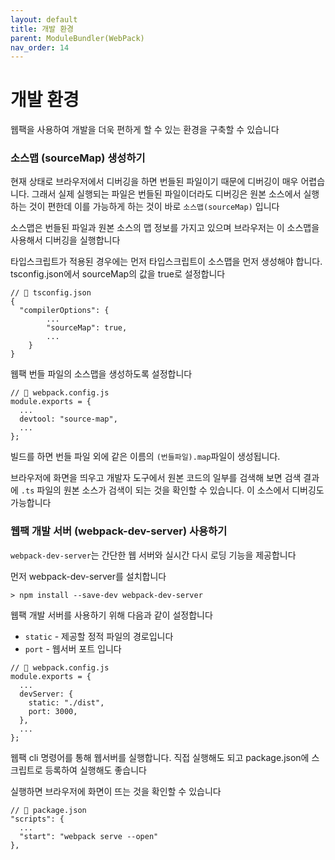 ```yaml
---
layout: default
title: 개발 환경
parent: ModuleBundler(WebPack)
nav_order: 14
---
```


# 개발 환경

웹팩을 사용하여 개발을 더욱 편하게 할 수 있는 환경을 구축할 수 있습니다

### 소스맵 (sourceMap) 생성하기

현재 상태로 브라우저에서 디버깅을 하면 번들된 파일이기 때문에 디버깅이 매우 어렵습니다. 그래서 실제 실행되는 파일은 번들된 파일이더라도 디버깅은 원본 소스에서 실행하는 것이 편한데 이를 가능하게 하는 것이 바로 `소스맵(sourceMap)` 입니다

소스맵은 번들된 파일과 원본 소스의 맵 정보를 가지고 있으며 브라우저는 이 소스맵을 사용해서 디버깅을 실행합니다

타입스크립트가 적용된 경우에는 먼저 타입스크립트이 소스맵을 먼저 생성해야 합니다. tsconfig.json에서 sourceMap의 값을 true로 설정합니다

```tsx
// 📁 tsconfig.json
{
  "compilerOptions": {
		...
		"sourceMap": true,
		...
	}
}
```

웹팩 번들 파일의 소스맵을 생성하도록 설정합니다

```tsx
// 📁 webpack.config.js
module.exports = {
  ...
  devtool: "source-map",
  ...
};
```

빌드를 하면 번들 파일 외에 같은 이름의 `(번들파일).map`파일이 생성됩니다.

브라우저에 화면을 띄우고 개발자 도구에서 원본 코드의 일부를 검색해 보면 검색 결과에 `.ts` 파일의 원본 소스가 검색이 되는 것을 확인할 수 있습니다. 이 소스에서 디버깅도 가능합니다

### 웹팩 개발 서버 (webpack-dev-server) 사용하기

`webpack-dev-server`는 간단한 웹 서버와 실시간 다시 로딩 기능을 제공합니다

먼저 webpack-dev-server를 설치합니다

```tsx
> npm install --save-dev webpack-dev-server
```

웹팩 개발 서버를 사용하기 위해 다음과 같이 설정합니다

- `static` - 제공할 정적 파일의 경로입니다
- `port` - 웹서버 포트 입니다

```tsx
// 📁 webpack.config.js
module.exports = {
  ...
  devServer: {
    static: "./dist",
    port: 3000,
  },
  ...
};
```

웹팩 cli 명령어를 통해 웹서버를 실행합니다. 직접 실행해도 되고 package.json에 스크립트로 등록하여 실행해도 좋습니다

실행하면 브라우저에 화면이 뜨는 것을 확인할 수 있습니다

```tsx
// 📁 package.json
"scripts": {
  ...
  "start": "webpack serve --open"
},
```
